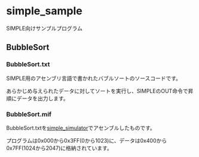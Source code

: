 # simple_sample
SIMPLE向けサンプルプログラム

## BubbleSort
### BubbleSort.txt

SIMPLE用のアセンブリ言語で書かれたバブルソートのソースコードです。

あらかじめ与えられたデータに対してソートを実行し、SIMPLEのOUT命令で昇順にデータを出力します。

### BubbleSort.mif

BubbleSort.txtを[simple_simulator](https://github.com/kuis-isle3hw/simple_simulator)でアセンブルしたものです。

プログラムは0x000から0x3FF(0から1023)に、データは0x400から0x7FF(1024から2047)に格納されています。
